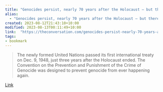 ```yaml
---
title: "Genocides persist, nearly 70 years after the Holocaust – but there are recognized ways to help prevent them"
alias:
  - "Genocides persist, nearly 70 years after the Holocaust – but there are recognized ways to help prevent them"
created: 2023-08-12T21:43:10+10:00
modified: 2023-08-13T00:11:49+10:00
link:  "https://theconversation.com/genocides-persist-nearly-70-years-after-the-holocaust-but-there-are-recognized-ways-to-help-prevent-them-195260"
tags:
- bookmark
---
```


> The newly formed United Nations passed its first international treaty on Dec. 9, 1948, just three years after the Holocaust ended. The Convention on the Prevention and Punishment of the Crime of Genocide was designed to prevent genocide from ever happening again.

[Link](https://theconversation.com/genocides-persist-nearly-70-years-after-the-holocaust-but-there-are-recognized-ways-to-help-prevent-them-195260)
